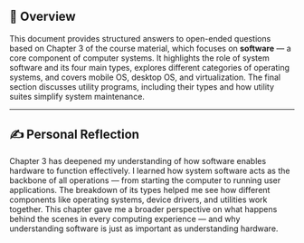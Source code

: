 ## 📌 Overview

This document provides structured answers to open-ended questions based on Chapter 3 of the course material, which focuses on **software** — a core component of computer systems. It highlights the role of system software and its four main types, explores different categories of operating systems, and covers mobile OS, desktop OS, and virtualization. The final section discusses utility programs, including their types and how utility suites simplify system maintenance.

---

## ✍️ Personal Reflection

Chapter 3 has deepened my understanding of how software enables hardware to function effectively. I learned how system software acts as the backbone of all operations — from starting the computer to running user applications. The breakdown of its types helped me see how different components like operating systems, device drivers, and utilities work together.
This chapter gave me a broader perspective on what happens behind the scenes in every computing experience — and why understanding software is just as important as understanding hardware.

